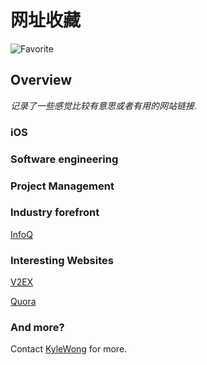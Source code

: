 # 网址收藏

![Favorite](http://b.dryicons.com/images/icon_sets/colorful_stickers_part_2_icons_set/png/256x256/favorite.png)

## Overview

*记录了一些感觉比较有意思或者有用的网站链接*.

### iOS
### Software engineering
### Project Management
### Industry forefront

[InfoQ](http://www.infoq.com/cn/)

### Interesting Websites 

[V2EX](http://v2ex.com)

[Quora](https://www.quora.com)
### And more?
Contact [KyleWong](mailto:kang.wang1988@gmail.com) for more.
